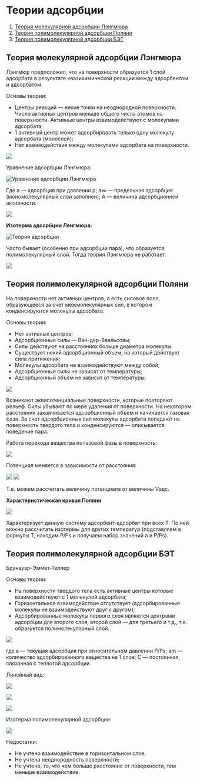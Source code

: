# Теории адсорбции

1.  [Теория молекулярной адсорбции Лэнгмюра](#teoriya-adsorbcii-lehngmyura)
2.  [Теория полимолекулярной адсорбции Поляни](#teoriya-adsorbcii-polyani)
3.  [Теория полимолекулярной адсорбции БЭТ](#teoriya-adsorbcii-bet)

## Теория молекулярной адсорбции Лэнгмюра

Лэнгмюр предположил, что на поверхности образуется 1 слой адсорбата в результате квазихимической реакции между адсорбентом и адсорбатом.

Основы теории:

-   Центры реакций — некие точки на неоднородной поверхности. Число активных центров меньше общего числа атомов на поверхности. Активные центры взаимодействуют с молекулами адсорбата;
-   1 активный центр может адсорбировать только одну молекулу адсорбата (монослой);
-   Нет взаимодействия между молекулами адсорбата на поверхности.

![](../images/kolh/teorii-adsorbcii/theory_clip_image001.png)

Уравнение адсорбции Лэнгмюра:

![Уравнение адсорбции Лэнгмюра](../images/kolh/teorii-adsorbcii/theory_clip_image001_0006.png)

Где а — адсорбция при давлении p; а∞ — предельная адсорбция (мономолекулярный слой заполнен); А — величина адсорбционной активности.

![](../images/kolh/teorii-adsorbcii/theory_clip_image001_0007.png)

**Изотерма адсорбции Ленгмюра:**

![Теория адсорбции](../images/kolh/teorii-adsorbcii/theory_clip_image001_0008.png)

Часто бывает (особенно при адсорбции пара), что образуется полимолекулярный слой. Тогда теория Лэнгмюра не работает.

![](../images/kolh/teorii-adsorbcii/theory_clip_image001_0009.png)

## Теория полимолекулярной адсорбции Поляни

На поверхности нет активных центров, а есть силовое поле, образующееся за счет межмолекулярных сил, в котором конденсируются молекулы адсорбата.

Основы теории:

-   Нет активных центров;
-   Адсорбционные силы — Ван-дер-Ваальсовы;
-   Силы действуют на расстояниях больше диаметра молекулы.
-   Существует некий адсорбционный объем, на который действует сила притяжения;
-   Молекулы адсорбата не взаимодействуют между собой;
-   Адсорбционные силы не зависят от температуры;
-   Адсорбционный объем не зависит от температуры;

![](../images/kolh/teorii-adsorbcii/theory_clip_image001_0010.png)

Возникают эквипотенциальные поверхности, которые повторяют рельеф. Силы убывают по мере удаления от поверхности. На некотором расстоянии заканчивается адсорбционный объем и начинается газовая фаза. За счет адсорбционных сил молекулы адсорбата попадают на поверхность твердого тела и конденсируются — описывается поведение пара.

Работа перехода вещества из газовой фазы в поверхность:

![](../images/kolh/teorii-adsorbcii/theory_clip_image001_0011.png)

Потенциал меняется в зависимости от расстояния:

![](../images/kolh/teorii-adsorbcii/theory_clip_image001_0013.png) ![](../images/kolh/teorii-adsorbcii/theory_clip_image001_0015.png)

Т.е. можем рассчитать величину потенциала от величины Vадс.

**Характеристическая кривая Поляни**

![](../images/kolh/teorii-adsorbcii/theory_clip_image001_0018.png)

Характеризует данную систему адсорбент-адсорбат при всех Т. По ней можно рассчитать изотермы для других температур (подставляем в формулы Т, находим P/Ps и получаем набор значений а и P/Ps).

## Теория полимолекулярной адсорбции БЭТ

Брунауэр-Эммет-Теллер

Основы теории:

-   На поверхности твердого тела есть активные центры которые взаимодействуют с 1 молекулой адсорбата;
-   Горизонтальное взаимодействие отсутствует (адсорбированные молекулы не взаимодействуют друг с другом);
-   Адсорбированные молекулы первого слоя являются центрами адсорбции для второго слоя, второй слой — для третьего и т.д., т.е. образуется полимолекулярный слой.

![](../images/kolh/teorii-adsorbcii/theory_clip_image001_0016.png)

где а — текущая адсорбция при относительном давлении P/Ps; аm — количество адсорбированного вещества на 1 слое; C — постоянная, связанная с теплотой адсорбции.

Линейный вид:

![](../images/kolh/teorii-adsorbcii/theory_clip_image001_0017.png)

![](../images/kolh/teorii-adsorbcii/theory_clip_image001_0020.png)

![](../images/kolh/teorii-adsorbcii/theory_clip_image001_0021.png)

Изотерма полимолекулярной адсорбции:

![](../images/kolh/teorii-adsorbcii/theory_clip_image001_0019.png)

Недостатки:

-   Не учтено взаимодействие в горизонтальном слое;
-   Не учтена неоднородность поверхности;
-   Не учтено, то, что чем больше расстояние от поверхности, тем меньше взаимодействие.

